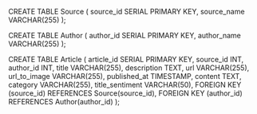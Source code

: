 CREATE TABLE Source (
    source_id SERIAL PRIMARY KEY,
    source_name VARCHAR(255)
);

CREATE TABLE Author (
    author_id SERIAL PRIMARY KEY,
    author_name VARCHAR(255)
);

CREATE TABLE Article (
    article_id SERIAL PRIMARY KEY,
    source_id INT,
    author_id INT,
    title VARCHAR(255),
    description TEXT,
    url VARCHAR(255),
    url_to_image VARCHAR(255),
    published_at TIMESTAMP,
    content TEXT,
    category VARCHAR(255),
    title_sentiment VARCHAR(50),
    FOREIGN KEY (source_id) REFERENCES Source(source_id),
    FOREIGN KEY (author_id) REFERENCES Author(author_id)
);